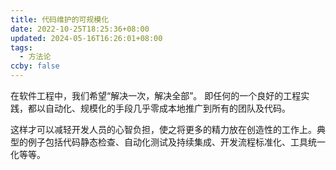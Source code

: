 ```yaml
---
title: 代码维护的可规模化
date: 2022-10-25T18:25:36+08:00
updated: 2024-05-16T16:26:01+08:00
tags:
  - 方法论
ccby: false
---
```


在软件工程中，我们希望“解决一次，解决全部”。 即任何的一个良好的工程实践，都以自动化、规模化的手段几乎零成本地推广到所有的团队及代码。

这样才可以减轻开发人员的心智负担，使之将更多的精力放在创造性的工作上。典型的例子包括代码静态检查、自动化测试及持续集成、开发流程标准化、工具统一化等等。

